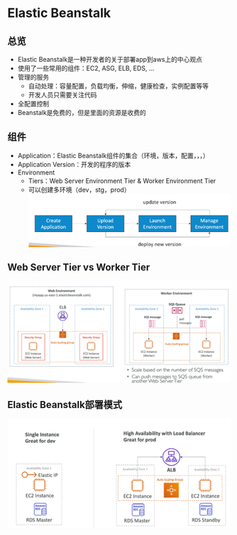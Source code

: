 # Elastic Beanstalk
## 总览
- Elastic Beanstalk是一种开发者的关于部署app到aws上的中心观点
- 使用了一些常用的组件：EC2, ASG, ELB, EDS, ...
- 管理的服务
  - 自动处理：容量配置，负载均衡，伸缩，健康检查，实例配置等等
  - 开发人员只需要关注代码
- 全配置控制
- Beanstalk是免费的，但是里面的资源是收费的

## 组件
- Application：Elastic Beanstalk组件的集合（环境，版本，配置，，，）
- Application Version：开发的程序的版本
- Environment
  - Tiers：Web Server Environment Tier & Worker Environment Tier
  - 可以创建多环境（dev，stg，prod）
![img.png](beanstalk/img.png)

## Web Server Tier vs Worker Tier
![img_1.png](beanstalk/img_1.png)

## Elastic Beanstalk部署模式
![img_2.png](beanstalk/img_2.png)

